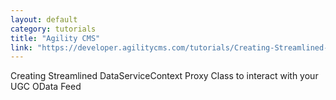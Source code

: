 ```yaml
---
layout: default
category: tutorials
title: "Agility CMS"
link: "https://developer.agilitycms.com/tutorials/Creating-Streamlined-DataServiceContext-Proxy-Class-to-interact-with-your-UGC-OData-Feed.aspx"
---
```

Creating Streamlined DataServiceContext Proxy Class to interact with your UGC OData Feed
